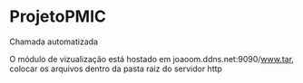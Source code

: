 # ProjetoPMIC
Chamada automatizada

O módulo de vizualização está hostado em joaoom.ddns.net:9090/www.tar, colocar os arquivos dentro da pasta raiz do servidor http
